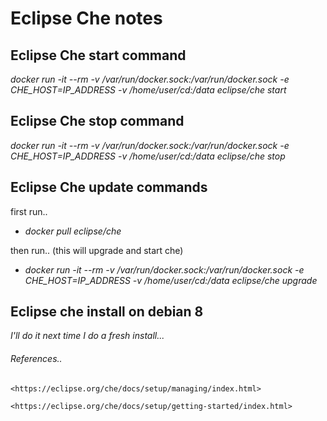 # Eclipse Che notes


## Eclipse Che start command

_docker run -it --rm -v /var/run/docker.sock:/var/run/docker.sock -e CHE_HOST=IP_ADDRESS -v /home/user/cd:/data eclipse/che start_

## Eclipse Che stop command

_docker run -it --rm -v /var/run/docker.sock:/var/run/docker.sock -e CHE_HOST=IP_ADDRESS -v /home/user/cd:/data eclipse/che stop_


## Eclipse Che update commands

first run..

* _docker pull eclipse/che_

then run.. (this will upgrade and start che)

* _docker run -it --rm -v /var/run/docker.sock:/var/run/docker.sock -e CHE_HOST=IP_ADDRESS -v /home/user/cd:/data eclipse/che upgrade_


## Eclipse che install on debian 8

_I'll do it next time I do a fresh install..._

###### References..

```
<https://eclipse.org/che/docs/setup/managing/index.html>
```

```
<https://eclipse.org/che/docs/setup/getting-started/index.html>
```
